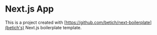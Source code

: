 # Next.js App

This is a project created with [https://github.com/betich/next-boilerplate](betich's) Next.js boilerplate template.